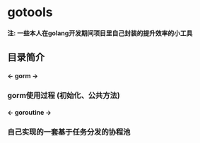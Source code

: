 # gotools
#### 注: 一些本人在golang开发期间项目里自己封装的提升效率的小工具
## 目录简介
#### <- gorm ->
### gorm使用过程 (初始化、公共方法)
#### <- goroutine ->
### 自己实现的一套基于任务分发的协程池